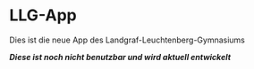 # LLG-App
Dies ist die neue App des Landgraf-Leuchtenberg-Gymnasiums

***Diese ist noch nicht benutzbar und wird aktuell entwickelt***
